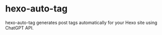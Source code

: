 # hexo-auto-tag

hexo-auto-tag generates post tags automatically for your Hexo site using ChatGPT API.
